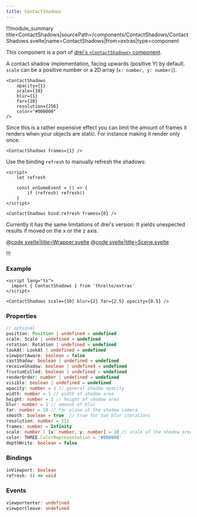 ```yaml
---
title: ContactShadows
---
```


<script lang="ts">
import Wrapper from '$examples/contact-shadows/Wrapper.svelte'
</script>

!!!module_summary title=ContactShadows|sourcePath=/components/ContactShadows/ContactShadows.svelte|name=ContactShadows|from=extras|type=component

This component is a port of [drei's `<ContactShadows>` component](https://github.com/pmndrs/drei#contactshadows).

A contact shadow implementation, facing upwards (positive Y) by default. `scale` can be a positive number or a 2D array (`x: number, y: number]`).

```svelte
<ContactShadows
	opacity={1}
	scale={10}
	blur={1}
	far={10}
	resolution={256}
	color="#000000"
/>
```

Since this is a rather expensive effect you can limit the amount of frames it renders when your objects are static. For instance making it render only once:

```svelte
<ContactShadows frames={1} />
```

Use the binding `refresh` to manually refresh the shadows:

```svelte
<script>
	let refresh

	const onSomeEvent = () => {
		if (refresh) refresh()
	}
</script>

<ContactShadows bind:refresh frames={0} />
```

Currently it has the same limitations of drei's version: It yields unexpected results if moved on the x or the z axis.

<ExampleWrapper playgroundHref="/contact-shadows">
<Wrapper />

<div slot="code">

@[code svelte|title=Wrapper.svelte](../../examples/contact-shadows/Wrapper.svelte)
@[code svelte|title=Scene.svelte](../../examples/contact-shadows/Scene.svelte)

</div>
</ExampleWrapper>

!!!

### Example

```svelte
<script lang="ts">
  import { ContactShadows } from 'threlte/extras'
</script>

<ContactShadows scale={10} blur={2} far={2.5} opacity={0.5} />
```

### Properties

```ts
// optional
position: Position | undefined = undefined
scale: Scale | undefined = undefined
rotation: Rotation | undefined = undefined
lookAt: LookAt | undefined = undefined
viewportAware: boolean = false
castShadow: boolean | undefined = undefined
receiveShadow: boolean | undefined = undefined
frustumCulled: boolean | undefined = undefined
renderOrder: number | undefined = undefined
visible: boolean | undefined = undefined
opacity: number = 1 // general shadow opacity
width: number = 1 // width of shadow area
height: number = 1 // height of shadow area
blur: number = 1 // amount of blur
far: number = 10 // far plane of the shadow camera
smooth: boolean = true	// true for two blur iterations
resolution: number = 512
frames: number = Infinity
scale: number | [x: number, y: number] = 10 // scale of the shadow area
color: THREE.ColorRepresentation = '#000000'
depthWrite: boolean = false
```

### Bindings

```ts
inViewport: boolean
refresh: () => void
```

### Events

```ts
viewportenter: undefined
viewportleave: undefined
```
